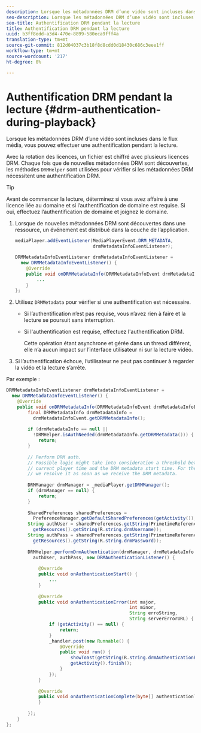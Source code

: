 ```yaml
---
description: Lorsque les métadonnées DRM d’une vidéo sont incluses dans le flux média, vous pouvez effectuer une authentification pendant la lecture.
seo-description: Lorsque les métadonnées DRM d’une vidéo sont incluses dans le flux média, vous pouvez effectuer une authentification pendant la lecture.
seo-title: Authentification DRM pendant la lecture
title: Authentification DRM pendant la lecture
uuid: b3ff8edd-a3d4-470e-8899-580eca9fff4a
translation-type: tm+mt
source-git-commit: 812d04037c3b18f8d8cdd0d18430c686c3eee1ff
workflow-type: tm+mt
source-wordcount: '217'
ht-degree: 0%

---
```



# Authentification DRM pendant la lecture {#drm-authentication-during-playback}

Lorsque les métadonnées DRM d’une vidéo sont incluses dans le flux média, vous pouvez effectuer une authentification pendant la lecture.

Avec la rotation des licences, un fichier est chiffré avec plusieurs licences DRM. Chaque fois que de nouvelles métadonnées DRM sont découvertes, les méthodes `DRMHelper` sont utilisées pour vérifier si les métadonnées DRM nécessitent une authentification DRM.

>[!TIP]
>
>Avant de commencer la lecture, déterminez si vous avez affaire à une licence liée au domaine et si l’authentification de domaine est requise. Si oui, effectuez l’authentification de domaine et joignez le domaine.

1. Lorsque de nouvelles métadonnées DRM sont découvertes dans une ressource, un événement est distribué dans la couche de l’application.

   ```java
   mediaPlayer.addEventListener(MediaPlayerEvent.DRM_METADATA,  
                                drmMetadataInfoEventListener); 
   
   DRMMetadataInfoEventListener drmMetadataInfoEventListener =  
     new DRMMetadataInfoEventListener() { 
       @Override 
       public void onDRMMetadataInfo(DRMMetadataInfoEvent drmMetadataInfoEvent) { 
           ... 
       } 
   };
   ```

1. Utilisez `DRMMetadata` pour vérifier si une authentification est nécessaire.

   * Si l’authentification n’est pas requise, vous n’avez rien à faire et la lecture se poursuit sans interruption.
   * Si l&#39;authentification est requise, effectuez l&#39;authentification DRM.

      Cette opération étant asynchrone et gérée dans un thread différent, elle n’a aucun impact sur l’interface utilisateur ni sur la lecture vidéo.

1. Si l’authentification échoue, l’utilisateur ne peut pas continuer à regarder la vidéo et la lecture s’arrête.

<!--<a id="example_939B95F831A245869F9248E2767F260C"></a>-->

Par exemple :

```java
DRMMetadataInfoEventListener drmMetadataInfoEventListener =  
  new DRMMetadataInfoEventListener() { 
    @Override 
    public void onDRMMetadataInfo(DRMMetadataInfoEvent drmMetadataInfoEvent) { 
        final DRMMetadataInfo drmMetadataInfo =  
          drmMetadataInfoEvent.getDRMMetadataInfo(); 
 
        if (drmMetadataInfo == null ||  
          !DRMHelper.isAuthNeeded(drmMetadataInfo.getDRMMetadata())) { 
            return; 
        } 
 
        // Perform DRM auth. 
        // Possible logic might take into consideration a threshold between the  
        // current player time and the DRM metadata start time. For the time being,  
        // we resolve it as soon as we receive the DRM metadata. 
 
        DRMManager drmManager = _mediaPlayer.getDRMManager(); 
        if (drmManager == null) { 
            return; 
        } 
 
        SharedPreferences sharedPreferences =  
          PreferenceManager.getDefaultSharedPreferences(getActivity()); 
        String authUser = sharedPreferences.getString(PrimetimeReference.SETTINGS_DRM_USERNAME,  
          getResources().getString(R.string.drmUsername)); 
        String authPass = sharedPreferences.getString(PrimetimeReference.SETTINGS_DRM_PASSWORD,  
          getResources().getString(R.string.drmPassword)); 
 
        DRMHelper.performDrmAuthentication(drmManager, drmMetadataInfo.getDRMMetadata(),  
          authUser, authPass, new DRMAuthenticationListener() { 
 
            @Override 
            public void onAuthenticationStart() { 
                ... 
            } 
 
            @Override 
            public void onAuthenticationError(int major,  
                                              int minor,  
                                              String erroString,  
                                              String serverErrorURL) { 
                if (getActivity() == null) { 
                    return; 
                } 
                _handler.post(new Runnable() { 
                    @Override 
                    public void run() { 
                        showToast(getString(R.string.drmAuthenticationError)); 
                        getActivity().finish(); 
                    } 
                }); 
            } 
 
            @Override 
            public void onAuthenticationComplete(byte[] authenticationToken) { 
            } 
 
        }); 
    } 
}; 
```

